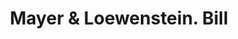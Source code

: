 ---
doi: 10.7916/D8MG91QP
date_other: '1880'
date_other_textual: 1880-1889
form: printed ephemera
genre:
- Invoices
name:
- Mayer & Loewenstein
object_in_context_url: https://biggert.cul.columbia.edu/items/view/ave_biggert_01664
subject_hierarchical_geographic:
- New York, New York, United States
subject_name:
- Mayer & Loewenstein
title: Mayer & Loewenstein. Bill
sort_title: Mayer & Loewenstein. Bill
call_number: ave_biggert_01664
coordinates:
- 40.71277777777778,-74.00583333333333
pid: ave_biggert_01664
identifiers: ave_biggert_01664
permalink: /biggert/ave_biggert_01664/
layout: iiif-image-page
---